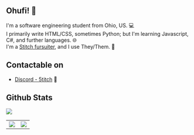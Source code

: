 ## Ohufi! 🌴

I'm a software engineering student from Ohio, US. 💻
\
I primarily write HTML/CSS, sometimes Python; but I'm learning Javascript, C#, and further languages. 🌐
\
I'm a [Stitch fursuiter](https://twitter.com/sillystitchy), and I use They/Them. 👾

## Contactable on
- [Discord - 5titch](https://discord.com/users/193789388034015232) 🥴


## Github Stats
![](https://komarev.com/ghpvc/?username=s626ch&color=003c83)

<!--![s626ch's GitHub stats](https://github-readme-stats.vercel.app/api?username=s626ch&count_private=true&theme=github_dark&show_icons=true&border_color=003c83&include_all_commits=true&border_radius=6)

![Top Langs](https://github-readme-stats.vercel.app/api/top-langs/?username=s626ch&theme=github_dark&layout=compact&border_color=003c83&card_width=445&border_radius=6)-->

<table role="table">
  <tbody>
    <tr>
      <td align="center">
        <img align="center" src="https://github-readme-stats.vercel.app/api/top-langs/?username=s626ch&theme=github_dark&layout=compact&border_color=003c83&card_width=445&border_radius=6"/>
      </td>
      <td align="center">
        <img align="center" src="https://github-readme-stats.vercel.app/api?username=s626ch&count_private=true&theme=github_dark&show_icons=true&border_color=003c83&include_all_commits=true&border_radius=6"/>
      </td>
    </tr>
  </tbody>
</table>

<!--
**smolyoshino/smolyoshino** is a ✨ _special_ ✨ repository because its `README.md` (this file) appears on your GitHub profile.

Here are some ideas to get you started:

- 🔭 I’m currently working on ...
- 🌱 I’m currently learning ...
- 👯 I’m looking to collaborate on ...
- 🤔 I’m looking for help with ...
- 💬 Ask me about ...
- 📫 How to reach me: ...
- 😄 Pronouns: ...
- ⚡ Fun fact: ...
-->
